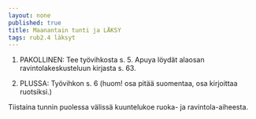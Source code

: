 ```yaml
---
layout: none
published: true
title: Maanantain tunti ja LÄKSY
tags: rub2.4 läksyt
---
```

1. PAKOLLINEN: Tee työvihkosta s. 5. Apuya löydät alaosan ravintolakeskusteluun kirjasta s. 63.

2. PLUSSA: Työvihkon s. 6 (huom! osa pitää suomentaa, osa kirjoittaa ruotsiksi.)

Tiistaina tunnin puolessa välissä kuuntelukoe ruoka- ja ravintola-aiheesta.
